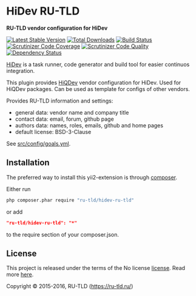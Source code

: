 HiDev RU-TLD
============

**RU-TLD vendor configuration for HiDev**

[![Latest Stable Version](https://poser.pugx.org/ru-tld/hidev-ru-tld/v/stable)](https://packagist.org/packages/ru-tld/hidev-ru-tld)
[![Total Downloads](https://poser.pugx.org/ru-tld/hidev-ru-tld/downloads)](https://packagist.org/packages/ru-tld/hidev-ru-tld)
[![Build Status](https://img.shields.io/travis/ru-tld/hidev-ru-tld.svg)](https://travis-ci.org/ru-tld/hidev-ru-tld)
[![Scrutinizer Code Coverage](https://img.shields.io/scrutinizer/coverage/g/ru-tld/hidev-ru-tld.svg)](https://scrutinizer-ci.com/g/ru-tld/hidev-ru-tld/)
[![Scrutinizer Code Quality](https://img.shields.io/scrutinizer/g/ru-tld/hidev-ru-tld.svg)](https://scrutinizer-ci.com/g/ru-tld/hidev-ru-tld/)
[![Dependency Status](https://www.versioneye.com/php/ru-tld:hidev-ru-tld/dev-master/badge.svg)](https://www.versioneye.com/php/ru-tld:hidev-ru-tld/dev-master)

[HiDev](https://github.com/hiqdev/hidev) is a task runner, code generator and build tool for easier continuos integration.

This plugin provides [HiQDev](https://github.com/hiqdev) vendor configuration for HiDev.
Used for HiQDev packages. Can be used as template for configs of other vendors.

Provides RU-TLD information and settings:

- general data: vendor name and company title
- contact data: email, forum, github page
- authors data: names, roles, emails, github and home pages
- default license: BSD-3-Clause

See [src/config/goals.yml](src/config/goals.yml).

## Installation

The preferred way to install this yii2-extension is through [composer](http://getcomposer.org/download/).

Either run

```sh
php composer.phar require "ru-tld/hidev-ru-tld"
```

or add

```json
"ru-tld/hidev-ru-tld": "*"
```

to the require section of your composer.json.

## License

This project is released under the terms of the No license [license](LICENSE).
Read more [here](http://choosealicense.com/licenses/no-license).

Copyright © 2015-2016, RU-TLD (https://ru-tld.ru/)
